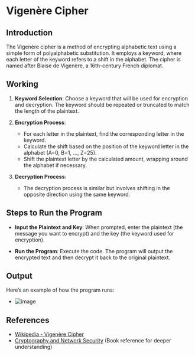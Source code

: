 # Vigenère Cipher

## Introduction

The Vigenère cipher is a method of encrypting alphabetic text using a simple form of polyalphabetic substitution. It employs a keyword, where each letter of the keyword refers to a shift in the alphabet. The cipher is named after Blaise de Vigenère, a 16th-century French diplomat.

## Working

1. **Keyword Selection**: Choose a keyword that will be used for encryption and decryption. The keyword should be repeated or truncated to match the length of the plaintext.

2. **Encryption Process**:
   - For each letter in the plaintext, find the corresponding letter in the keyword.
   - Calculate the shift based on the position of the keyword letter in the alphabet (A=0, B=1, ..., Z=25).
   - Shift the plaintext letter by the calculated amount, wrapping around the alphabet if necessary.

3. **Decryption Process**:
   - The decryption process is similar but involves shifting in the opposite direction using the same keyword.

## Steps to Run the Program
- **Input the Plaintext and Key**: When prompted, enter the plaintext (the message you want to encrypt) and the key (the keyword used for encryption).

- **Run the Program**: Execute the code. The program will output the encrypted text and then decrypt it back to the original plaintext.

## Output

Here’s an example of how the program runs:
- ![image](https://github.com/user-attachments/assets/e8f6c5aa-9abc-4883-b5ef-556d5bc415da)




## References

- [Wikipedia - Vigenère Cipher](https://en.wikipedia.org/wiki/Vigen%C3%A8re_cipher)
- [Cryptography and Network Security](https://www.amazon.com/Cryptography-Network-Security-Principles-Practice/dp/0134444280) (Book reference for deeper understanding)

